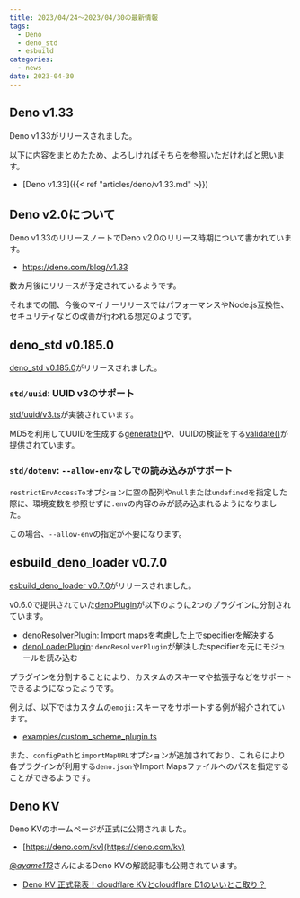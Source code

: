 ```yaml
---
title: 2023/04/24〜2023/04/30の最新情報
tags:
  - Deno
  - deno_std
  - esbuild
categories:
  - news
date: 2023-04-30
---
```


## Deno v1.33

Deno v1.33がリリースされました。

以下に内容をまとめたため、よろしければそちらを参照いただければと思います。

* [Deno v1.33]({{< ref "articles/deno/v1.33.md" >}})

## Deno v2.0について

Deno v1.33のリリースノートでDeno v2.0のリリース時期について書かれています。

* https://deno.com/blog/v1.33

数カ月後にリリースが予定されているようです。

それまでの間、今後のマイナーリリースではパフォーマンスやNode.js互換性、セキュリティなどの改善が行われる想定のようです。

## deno_std v0.185.0 

[deno_std v0.185.0](https://github.com/denoland/deno_std/releases/tag/0.185.0)がリリースされました。

### `std/uuid`: UUID v3のサポート

[std/uuid/v3.ts](https://deno.land/std@0.185.0/uuid/v3.ts)が実装されています。

MD5を利用してUUIDを生成する[generate()](https://deno.land/std@0.185.0/uuid/v3.ts?s=generate)や、UUIDの検証をする[validate()](https://deno.land/std@0.185.0/uuid/v3.ts?s=validate)が提供されています。

### `std/dotenv`: `--allow-env`なしでの読み込みがサポート

`restrictEnvAccessTo`オプションに空の配列や`null`または`undefined`を指定した際に、環境変数を参照せずに`.env`の内容のみが読み込まれるようになりました。

この場合、`--allow-env`の指定が不要になります。

## esbuild_deno_loader v0.7.0

[esbuild_deno_loader v0.7.0](https://github.com/lucacasonato/esbuild_deno_loader/releases/tag/0.7.0)がリリースされました。

v0.6.0で提供されていた[denoPlugin](https://deno.land/x/esbuild_deno_loader@0.6.0/mod.ts?s=denoPlugin)が以下のように2つのプラグインに分割されています。

- [denoResolverPlugin](https://deno.land/x/esbuild_deno_loader@0.7.0/mod.ts?s=denoResolverPlugin): Import mapsを考慮した上でspecifierを解決する
- [denoLoaderPlugin](https://deno.land/x/esbuild_deno_loader@0.7.0/mod.ts?s=denoLoaderPlugin): `denoResolverPlugin`が解決したspecifierを元にモジュールを読み込む

プラグインを分割することにより、カスタムのスキーマや拡張子などをサポートできるようになったようです。

例えば、以下ではカスタムの`emoji:`スキーマをサポートする例が紹介されています。

- [examples/custom_scheme_plugin.ts](https://github.com/lucacasonato/esbuild_deno_loader/blob/0.7.0/examples/custom_scheme_plugin.ts)

また、`configPath`と`importMapURL`オプションが追加されており、これらにより各プラグインが利用する`deno.json`やImport Mapsファイルへのパスを指定することができるようです。

## Deno KV

Deno KVのホームページが正式に公開されました。

* [https://deno.com/kv](https://deno.com/kv)

[@_ayame113_](https://twitter.com/_ayame113_)さんによるDeno KVの解説記事も公開されています。

* [Deno KV 正式発表！cloudflare KVとcloudflare D1のいいとこ取り？](https://qiita.com/access3151fq/items/ee1cf3e5fc35150dd910)
